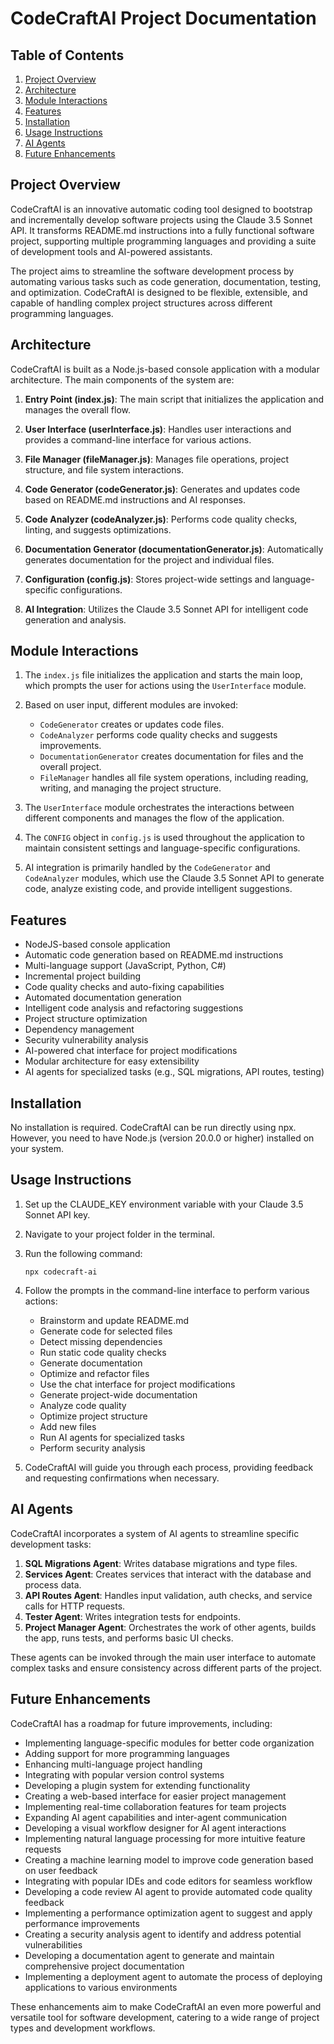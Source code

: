 # CodeCraftAI Project Documentation

## Table of Contents

1. [Project Overview](#project-overview)
2. [Architecture](#architecture)
3. [Module Interactions](#module-interactions)
4. [Features](#features)
5. [Installation](#installation)
6. [Usage Instructions](#usage-instructions)
7. [AI Agents](#ai-agents)
8. [Future Enhancements](#future-enhancements)

## Project Overview

CodeCraftAI is an innovative automatic coding tool designed to bootstrap and incrementally develop software projects using the Claude 3.5 Sonnet API. It transforms README.md instructions into a fully functional software project, supporting multiple programming languages and providing a suite of development tools and AI-powered assistants.

The project aims to streamline the software development process by automating various tasks such as code generation, documentation, testing, and optimization. CodeCraftAI is designed to be flexible, extensible, and capable of handling complex project structures across different programming languages.

## Architecture

CodeCraftAI is built as a Node.js-based console application with a modular architecture. The main components of the system are:

1. **Entry Point (index.js)**: The main script that initializes the application and manages the overall flow.

2. **User Interface (userInterface.js)**: Handles user interactions and provides a command-line interface for various actions.

3. **File Manager (fileManager.js)**: Manages file operations, project structure, and file system interactions.

4. **Code Generator (codeGenerator.js)**: Generates and updates code based on README.md instructions and AI responses.

5. **Code Analyzer (codeAnalyzer.js)**: Performs code quality checks, linting, and suggests optimizations.

6. **Documentation Generator (documentationGenerator.js)**: Automatically generates documentation for the project and individual files.

7. **Configuration (config.js)**: Stores project-wide settings and language-specific configurations.

8. **AI Integration**: Utilizes the Claude 3.5 Sonnet API for intelligent code generation and analysis.

## Module Interactions

1. The `index.js` file initializes the application and starts the main loop, which prompts the user for actions using the `UserInterface` module.

2. Based on user input, different modules are invoked:

    - `CodeGenerator` creates or updates code files.
    - `CodeAnalyzer` performs code quality checks and suggests improvements.
    - `DocumentationGenerator` creates documentation for files and the overall project.
    - `FileManager` handles all file system operations, including reading, writing, and managing the project structure.

3. The `UserInterface` module orchestrates the interactions between different components and manages the flow of the application.

4. The `CONFIG` object in `config.js` is used throughout the application to maintain consistent settings and language-specific configurations.

5. AI integration is primarily handled by the `CodeGenerator` and `CodeAnalyzer` modules, which use the Claude 3.5 Sonnet API to generate code, analyze existing code, and provide intelligent suggestions.

## Features

-   NodeJS-based console application
-   Automatic code generation based on README.md instructions
-   Multi-language support (JavaScript, Python, C#)
-   Incremental project building
-   Code quality checks and auto-fixing capabilities
-   Automated documentation generation
-   Intelligent code analysis and refactoring suggestions
-   Project structure optimization
-   Dependency management
-   Security vulnerability analysis
-   AI-powered chat interface for project modifications
-   Modular architecture for easy extensibility
-   AI agents for specialized tasks (e.g., SQL migrations, API routes, testing)

## Installation

No installation is required. CodeCraftAI can be run directly using npx. However, you need to have Node.js (version 20.0.0 or higher) installed on your system.

## Usage Instructions

1. Set up the CLAUDE_KEY environment variable with your Claude 3.5 Sonnet API key.

2. Navigate to your project folder in the terminal.

3. Run the following command:

    ```
    npx codecraft-ai
    ```

4. Follow the prompts in the command-line interface to perform various actions:

    - Brainstorm and update README.md
    - Generate code for selected files
    - Detect missing dependencies
    - Run static code quality checks
    - Generate documentation
    - Optimize and refactor files
    - Use the chat interface for project modifications
    - Generate project-wide documentation
    - Analyze code quality
    - Optimize project structure
    - Add new files
    - Run AI agents for specialized tasks
    - Perform security analysis

5. CodeCraftAI will guide you through each process, providing feedback and requesting confirmations when necessary.

## AI Agents

CodeCraftAI incorporates a system of AI agents to streamline specific development tasks:

1. **SQL Migrations Agent**: Writes database migrations and type files.
2. **Services Agent**: Creates services that interact with the database and process data.
3. **API Routes Agent**: Handles input validation, auth checks, and service calls for HTTP requests.
4. **Tester Agent**: Writes integration tests for endpoints.
5. **Project Manager Agent**: Orchestrates the work of other agents, builds the app, runs tests, and performs basic UI checks.

These agents can be invoked through the main user interface to automate complex tasks and ensure consistency across different parts of the project.

## Future Enhancements

CodeCraftAI has a roadmap for future improvements, including:

-   Implementing language-specific modules for better code organization
-   Adding support for more programming languages
-   Enhancing multi-language project handling
-   Integrating with popular version control systems
-   Developing a plugin system for extending functionality
-   Creating a web-based interface for easier project management
-   Implementing real-time collaboration features for team projects
-   Expanding AI agent capabilities and inter-agent communication
-   Developing a visual workflow designer for AI agent interactions
-   Implementing natural language processing for more intuitive feature requests
-   Creating a machine learning model to improve code generation based on user feedback
-   Integrating with popular IDEs and code editors for seamless workflow
-   Developing a code review AI agent to provide automated code quality feedback
-   Implementing a performance optimization agent to suggest and apply performance improvements
-   Creating a security analysis agent to identify and address potential vulnerabilities
-   Developing a documentation agent to generate and maintain comprehensive project documentation
-   Implementing a deployment agent to automate the process of deploying applications to various environments

These enhancements aim to make CodeCraftAI an even more powerful and versatile tool for software development, catering to a wide range of project types and development workflows.
